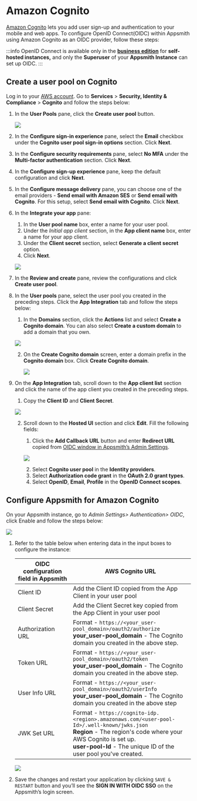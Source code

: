 # Amazon Cognito

[Amazon Cognito](https://aws.amazon.com/cognito/) lets you add user sign-up and authentication to your mobile and web apps. To configure OpenID Connect(OIDC) within Appsmith using Amazon Cognito as an OIDC provider, follow these steps:

:::info
OpenID Connect is available only in the [**business edition**](https://www.appsmith.com/pricing) for **self-hosted instances,** and only the **Superuser** of your **Appsmith Instance** can set up OIDC.
:::

## Create a user pool on Cognito

Log in to your [AWS account](https://console.aws.amazon.com/console/home). Go to **Services** > **Security, Identity & Compliance** > **Cognito** and follow the steps below:

1. In the **User Pools** pane, click the **Create user pool** button.

    ![](/img/AWS_cognito_create-userpool.png)

2. In the **Configure sign-in experience** pane,  select the **Email** checkbox under the **Cognito user pool sign-in options** section. Click **Next**.
3. In the **Configure security requirements** pane, select **No MFA** under the **Multi-factor authentication** section. Click **Next**. 
4. In the **Configure sign-up experience** pane, keep the default configuration and click **Next**.
5. In the **Configure message delivery** pane, you can choose one of the email providers - **Send email with Amazon SES** or **Send email with Cognito**. For this setup, select **Send email with Cognito**. Click **Next**.
6.  In the **Integrate your app** pane:
    1. In the **User pool name** box, enter a name for your user pool.
    2. Under the *Initial app client* section, in the **App client name** box, enter a name for your app client.
    3. Under the **Client secret** section, select **Generate a client secret** option.
    4. Click **Next**.

    ![](/img/AWS-cognito_App_client.png)

7. In the **Review and create** pane, review the configurations and click **Create user pool**.
8. In the **User pools** pane, select the user pool you created in the preceding steps. Click the **App Integration** tab and follow the steps below:
    1. In the **Domains** section, click the **Actions** list and select **Create a Cognito domain**. You can also select **Create a custom domain** to add a domain that you own.

    ![](/img/AWS-cognito_create-cognito-domain.png)

    2. On the **Create Cognito domain** screen, enter a domain prefix in the **Cognito domain** box. Click **Create Cognito domain**.

        ![](/img/AWS-cognito_create_domain.png)

9. On the **App Integration** tab, scroll down to the **App client list** section and click the name of the app client you created in the preceding steps.
    1. Copy the **Client ID** and **Client Secret**.

    ![](/img/AWS-cognito_client-creds.png)

    2. Scroll down to the **Hosted UI** section and click **Edit**. Fill the following fields:
        1. Click the **Add Callback URL** button and enter **Redirect URL** copied from [OIDC window in Appsmith’s Admin Settings](/getting-started/setup/instance-configuration/authentication/openid-connect-oidc#capture-redirect-url-for-oidc-configuration).

        ![](/img/AWS-cognito_callback-url.png)

        2. Select **Cognito user pool** in the **Identity providers**.
        3. Select **Authorization code grant** in the  **OAuth 2.0 grant types**.
        4. Select **OpenID**, **Email**, **Profile** in the **OpenID Connect scopes**.


## Configure Appsmith for Amazon Cognito

On your Appsmith instance, go to *Admin Settings> Authentication> OIDC*, click Enable and follow the steps below:

![](/img/Appsmith_OIDC_creds.png)

1. Refer to the table below when entering data in the input boxes to configure the instance:

    | OIDC configuration field in Appsmith | AWS Cognito URL |
    | ------------------------------------| -----------------|
    | Client ID | Add the Client ID copied from the App Client in your user pool |
    | Client Secret |Add the Client Secret key copied from the App Client in your user pool|
    | Authorization URL                    | Format - `https://<your_user-pool_domain>/oauth2/authorize`<br/> **your_user-pool_domain** - The Cognito domain you created in the above step. |
    | Token URL                            | Format - `https://<your_user-pool_domain>/oauth2/token`<br/>**your_user-pool_domain** - The Cognito domain you created in the above step. |
    | User Info URL                        | Format - `https://<your_user-pool_domain>/oauth2/userInfo`<br/> **your_user-pool_domain** - The Cognito domain you created in the above step |
    | JWK Set URL                          | Format - `https://cognito-idp.<region>.amazonaws.com/<user-pool-Id>/.well-known/jwks.json`<br/>**Region** - The region's code where your AWS Cognito is set up.<br/>**user-pool-Id** -  The unique ID of the user pool you've created.  | 

   
    ![](/img/AWS_Urls.png)

2. Save the changes and restart your application by clicking `SAVE & RESTART` button and you’ll see the **SIGN IN WITH OIDC SSO** on the Appsmith’s login screen.


